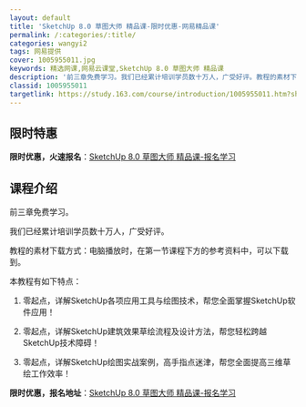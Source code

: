 ```yaml
---
layout: default
title: 'SketchUp 8.0 草图大师 精品课-限时优惠-网易精品课'
permalink: /:categories/:title/
categories: wangyi2
tags: 网易提供
cover: 1005955011.jpg
keywords: 精选网课,网易云课堂,SketchUp 8.0 草图大师 精品课
description: '前三章免费学习。我们已经累计培训学员数十万人，广受好评。教程的素材下载方式：电脑播放时，在第一节课程下方的参考资料中，可'
classid: 1005955011
targetlink: https://study.163.com/course/introduction/1005955011.htm?share=1&shareId=1025206652&utm_campaign=share&utm_medium=iphoneShare&utm_source=&utm_u=1025206652
---
```


## 限时特惠

**限时优惠，火速报名**：[SketchUp 8.0 草图大师 精品课-报名学习](https://study.163.com/course/introduction/1005955011.htm?share=1&shareId=1025206652&utm_campaign=share&utm_medium=iphoneShare&utm_source=&utm_u=1025206652)

## 课程介绍

前三章免费学习。

我们已经累计培训学员数十万人，广受好评。

教程的素材下载方式：电脑播放时，在第一节课程下方的参考资料中，可以下载到。

本教程有如下特点：

1. 零起点，详解SketchUp各项应用工具与绘图技术，帮您全面掌握SketchUp软件应用！

2. 零起点，详解SketchUp建筑效果草绘流程及设计方法，帮您轻松跨越SketchUp技术障碍！

3. 零起点，详解SketchUp绘图实战案例，高手指点迷津，帮您全面提高三维草绘工作效率！

**限时优惠，报名地址**：[SketchUp 8.0 草图大师 精品课-报名学习](https://study.163.com/course/introduction/1005955011.htm?share=1&shareId=1025206652&utm_campaign=share&utm_medium=iphoneShare&utm_source=&utm_u=1025206652)

